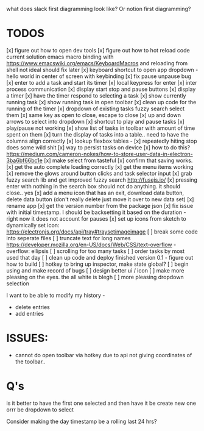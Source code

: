 what does slack first diagramming look like?
Or notion first diagramming?


# TODOS
[x] figure out how to open dev tools
[x] figure out how to hot reload code
    current solution emacs macro binding with
        https://www.emacswiki.org/emacs/KeyboardMacros
    and reloading from shell
    not ideal should fix later
[x] keyboard shortcut to open app dropdown
    - hello world in center of screen with keybinding
[x] fix pause unpause bug
[x] enter to add a task and start its timer
    [x] local keypress for enter
    [x] inter process communication
    [x] display start stop and pause buttons
    [x] display a timer
    [x] have the timer respond to selecting a task
        [x] show currently running task
[x] show running task in open toolbar
[x] clean up code for the running of the timer
[x] dropdown of existing tasks fuzzy search select them
[x] same key as open to close, escape to close
[x] up and down arrows to select into dropdown
[x] shortcut to play and pause tasks
[x] play/pause not working
[x] show list of tasks in toolbar with amount of time spent on them
[x] turn the display of tasks into a table.. need to have the columns align correctly
    [x] lookup flexbox tables -
[x] repeatedly hiting stop does some wild shit
[x] way to persist tasks on device
    [x] how to do this?
    https://medium.com/cameron-nokes/how-to-store-user-data-in-electron-3ba6bf66bc1e
[x] make select from tasteful
[x] confirm that saving works.
[x] get the auto complete loading correctly
[x] get the menu items working
[x] remove the glows around button clicks and task selector input
[x] grab fuzzy search lib and get improved fuzzy search
    http://fusejs.io/
[x] pressing enter with nothing in the search box should not do anything. it should close.. yes
[x] add a menu icon that has an exit, download data button, delete data button (don't really delete just move it over to new data set)
[x] rename app
[x] get the version number from the package json
[x] fix issue with initial timestamp. I should be backsetting it based on the duration - right now it does not account for pauses
[x] set up icons from sketch
    to dynamically set icon:
    https://electronjs.org/docs/api/tray#traysetimageimage
[ ] break some code into seperate files
[ ] truncate text for long names
    https://developer.mozilla.org/en-US/docs/Web/CSS/text-overflow - overflow: ellipsis
[ ] scrolling for too many tasks
[ ] order tasks by most used that day
[ ] clean up code and deploy finished version 0.1 - figure out how to build
[ ] hotkey to bring up inspector, make state global?
[ ] begin using and make record of bugs
[ ] design better ui / icon
    [ ] make more pleasing on the eyes. the all white is blegh
    [ ] more pleasing dropdown selection


I want to be able to modify my history -
- delete entries
- add entries

# ISSUES:
- cannot do open toolbar via hotkey due to api not giving coordinates of the toolbar..

# Q's
is it better to have the first one selected and then have it be create new one orrr be dropdown to select

Consider making the day timestamp be a rolling last 24 hrs?
